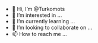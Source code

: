 - 👋 Hi, I’m @Turkomots
- 👀 I’m interested in ...
- 🌱 I’m currently learning ...
- 💞️ I’m looking to collaborate on ...
- 📫 How to reach me ...

<!---
Turkomots/Turkomots is a ✨ special ✨ repository because its `README.md` (this file) appears on your GitHub profile.
You can click the Preview link to take a look at your changes.
--->
